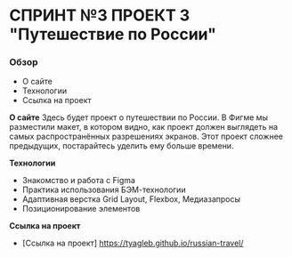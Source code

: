 # СПРИНТ №3 ПРОЕКТ 3 "Путешествие по России"

### Обзор
* О сайте
* Технологии
* Ссылка на проект

**О сайте**
Здесь будет проект о путешествии по России.
В Фигме мы разместили макет, в котором видно, как проект должен выглядеть на самых распространённых разрешениях экранов.
Этот проект сложнее предыдущих, постарайтесь уделить ему больше времени.

**Технологии**
* Знакомство и работа с Figma
* Практика использования БЭМ-технологии
* Адаптивная верстка Grid Layout, Flexbox, Медиазапросы
* Позиционирование элементов

**Ссылка на проект**

* [Ссылка на проект] https://tyagleb.github.io/russian-travel/
